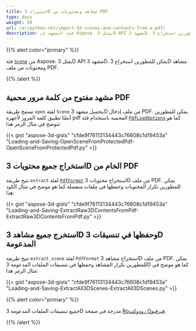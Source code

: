 ```yaml
---
title: استيراد 3D مشاهد ومحتويات من PDF
type: docs
weight: 50
url: /ar/python-net/import-3d-scenes-and-contents-from-a-pdf/
description: فئة المشهد لـ Aspose. يمثل 3D API مشهد 3D. يمكن للمطورين استخراج 3D مشاهد ومحتويات من ملف PDF.
---
```

{{% alert color="primary" %}}

فئة [`Scene`](https://reference.aspose.com/3d/net/aspose.threed/scene) من Aspose. يمثل 3D API مشهد 3D. يمكن للمطورين استخراج 3D مشاهد ومحتويات من ملف PDF.

{{% /alert %}}
##  **مشهد مفتوح من كلمة مرور محمية PDF**
تسمح طريقة `open` لفئة `Scene` بتحميل مشهد 3D من ملف إدخال PDF. يمكن للمطورين أيضًا تطبيق كلمة المرور لأجهزة pdf المحمية باستخدام فئة [`PdfLoadOptions`](https://reference.aspose.com/3d/net/aspose.threed.formats/pdfloadoptions) كما هو موضح في مثال الرمز هذا:

{{< gist "aspose-3d-gists" "cfde9f76113134443c76608c1d19453a" "Loading-and-Saving-OpenSceneFromProtectedPdf-OpenSceneFromProtectedPdf.py" >}}
##  **استخراج جميع محتويات 3D الخام من PDF**
تتيح طريقة `extract` لفئة [`PdfFormat`](https://reference.aspose.com/3d/net/aspose.threed.formats/pdfformat) استخراج محتويات 3D من ملف PDF. يمكن للمطورين تكرار المحتويات وحفظها في ملفات منفصلة كما هو موضح في مثال الكود هذا:

{{< gist "aspose-3d-gists" "cfde9f76113134443c76608c1d19453a" "Loading-and-Saving-ExtractRaw3DContentsFromPdf-ExtractRaw3DContentsFromPdf.py" >}}
##  **استخرج جميع مشاهد 3D وحفظها في تنسيقات 3D المدعومة**
تتيح طريقة `extract_scene` لفئة `PdfFormat` استخراج مشاهد 3D من ملف PDF. يمكن للمطورين تكرار المشاهد وحفظها في تنسيقات الملفات المدعومة 3D كما هو موضح في مثال الرمز هذا:

{{< gist "aspose-3d-gists" "cfde9f76113134443c76608c1d19453a" "Loading-and-Saving-ExtractAll3DScenes-ExtractAll3DScenes.py" >}}

{{% alert color="primary" %}}

جميع تنسيقات الملفات المدعومة 3D مدرجة في صفحة [Roرودوكت Oفيرفيو](/3d/ar/python-net/product-overview/).

{{% /alert %}}
